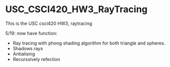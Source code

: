# USC_CSCI420_HW3_RayTracing

This is the USC csci420 HW3, raytracing

5/19:
now have function: 
- Ray tracing with phong shading algorithm for both triangle and spheres.
- Shadows rays
- Antialising
- Recurssively refection